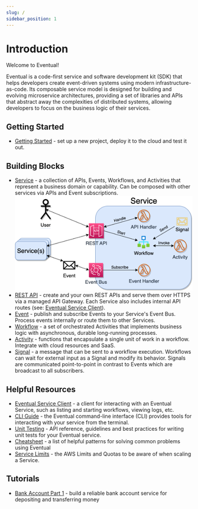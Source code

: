 ```yaml
---
slug: /
sidebar_position: 1
---
```


# Introduction

Welcome to Eventual!

Eventual is a code-first service and software development kit (SDK) that helps developers create event-driven systems using modern infrastructure-as-code. Its composable service model is designed for building and evolving microservice architectures, providing a set of libraries and APIs that abstract away the complexities of distributed systems, allowing developers to focus on the business logic of their services.

## Getting Started

- [Getting Started](./getting-started.mdx) - set up a new project, deploy it to the cloud and test it out.

## Building Blocks

- [Service](./reference/service.md) - a collection of APIs, Events, Workflows, and Activities that represent a business domain or capability. Can be composed with other services via APIs and Event subscriptions.
  ![Service Building Blocks](./service-diagram.png)
- [REST API](./reference/api.md) - create and your own REST APIs and serve them over HTTPS via a managed API Gateway. Each Service also includes internal API routes (see: [Eventual Service Client](./reference/service-client.md)).
- [Event](./reference/event.md) - publish and subscribe Events to your Service's Event Bus. Process events internally or route them to other Services.
- [Workflow](./reference/workflow.md) - a set of orchestrated Activities that implements business logic with asynchronous, durable long-running processes.
- [Activity](./reference/activity.md) - functions that encapsulate a single unit of work in a workflow. Integrate with cloud resources and SaaS.
- [Signal](./reference/signal.md) - a message that can be sent to a workflow execution. Workflows can wait for external input as a Signal and modify its behavior. Signals are communicated point-to-point in contrast to Events which are broadcast to all subscribers.

## Helpful Resources

- [Eventual Service Client](./reference/service-client.md) - a client for interacting with an Eventual Service, such as listing and starting workflows, viewing logs, etc.
- [CLI Guide](./reference/cli.md) - the Eventual command-line interface (CLI) provides tools for interacting with your service from the terminal.
- [Unit Testing](./reference/unit-testing.md) - API reference, guidelines and best practices for writing unit tests for your Eventual service.
- [Cheatsheet](./cheatsheet.md) - a list of helpful patterns for solving common problems using Eventual
- [Service Limits](./reference/service-scaling-limits.md) - the AWS Limits and Quotas to be aware of when scaling a Service.

## Tutorials

- [Bank Account Part 1](./tutorial/bank-account.md) - build a reliable bank account service for depositing and transferring money
